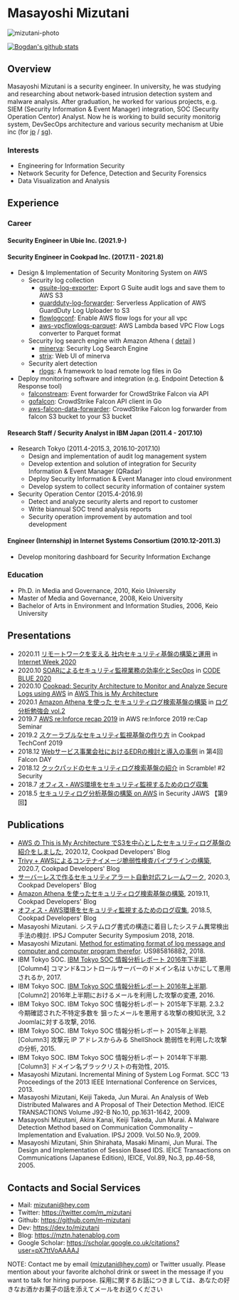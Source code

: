 # Masayoshi Mizutani

![mizutani-photo](https://user-images.githubusercontent.com/605953/71606352-7036c780-2bb3-11ea-92d9-a07a84da76a7.jpg)

<a href="https://github.com/anuraghazra/github-readme-stats">
  <img align="center" src="https://github-readme-stats.anuraghazra1.vercel.app/api?username=m-mizutani&show_icons=true&include_all_commits=true&count_private=true" alt="Bogdan's github stats" />
</a>

## Overview

Masayoshi Mizutani is a security engineer. In university, he was studying and researching about network-based intrusion detection system and malware analysis. After graduation, he worked for various projects, e.g. SIEM (Security Information & Event Manager) integration, SOC (Security Operation Centor) Analyst. Now he is working to build security monitorig system, DevSecOps architecture and various security mechanism at Ubie inc (for <a href="https://ubie.app/">jp</a> / <a href="https://sg.ubie.app/">sg</a>).

### Interests

- Engineering for Information Security
- Network Security for Defence, Detection and Security Forensics
- Data Visualization and Analysis

## Experience

### Career

#### Security Engineer in Ubie Inc. (2021.9-)

#### Security Engineer in Cookpad Inc. (2017.11 - 2021.8)

- Design & Implementation of Security Monitoring System on AWS
  - Security log collection
    - [gsuite-log-exporter](https://github.com/m-mizutani/gsuite-log-exporter): Export G Suite audit logs and save them to AWS S3
    - [guardduty-log-forwarder](https://github.com/m-mizutani/guardduty-log-forwarder): Serverless Application of AWS GuardDuty Log Uploader to S3
    - [flowlogconf](https://github.com/m-mizutani/flowlogconf): Enable AWS flow logs for your all vpc
    - [aws-vpcflowlogs-parquet](https://github.com/m-mizutani/aws-vpcflowlogs-parquet): AWS Lambda based VPC Flow Logs converter to Parquet format
  - Security log search engine with Amazon Athena ( [detail](https://techlife.cookpad.com/entry/2019/11/21/073000) )
    - [minerva](https://github.com/m-mizutani/minerva): Security Log Search Engine
    - [strix](https://github.com/m-mizutani/strix): Web UI of minerva
  - Security alert detection
    - [rlogs](https://github.com/m-mizutani/rlogs): A framework to load remote log files in Go
- Deploy monitoring software and integration (e.g. Endpoint Detection & Response tool)
  - [falconstream](https://github.com/m-mizutani/falconstream): Event forwarder for CrowdStrike Falcon via API
  - [gofalcon](https://github.com/m-mizutani/gofalcon): CrowdStrike Falcon API client in Go
  - [aws-falcon-data-forwarder](https://github.com/m-mizutani/aws-falcon-data-forwarder): CrowdStrike Falcon log forwarder from falcon S3 bucket to your S3 bucket

#### Research Staff / Security Analyst in IBM Japan (2011.4 - 2017.10)
- Research Tokyo (2011.4-2015.3, 2016.10-2017.10)
  - Design and implementation of audit log management system
  - Develop extention and solution of integration for Security Information & Event Manager (QRadar)
  - Deploy Security Information & Event Manager into cloud environment
  - Develop system to collect security information of container system
- Security Operation Centor (2015.4-2016.9)
  - Detect and analyze security alerts and report to customer
  - Write biannual SOC trend analysis reports
  - Security operation improvement by automation and tool development
    
#### Engineer (Internship) in Internet Systems Consortium (2010.12-2011.3)

- Develop monitoring dashboard for Security Information Exchange

### Education

- Ph.D. in Media and Governance, 2010, Keio University
- Master of Media and Governance, 2008, Keio University
- Bachelor of Arts in Environment and Information Studies, 2006, Keio University

## Presentations

- 2020.11 [リモートワークを支える 社内セキュリティ基盤の構築と運用](https://speakerdeck.com/mizutani/secueiry-for-wfh) in [Internet Week 2020](https://www.nic.ad.jp/iw2020/program/detail/#c15)
- 2020.10 [SOARによるセキュリティ監視業務の効率化とSecOps](https://speakerdeck.com/mizutani/soar-and-secops) in [CODE BLUE 2020](https://codeblue.jp/2020/talks/?content=talks_8)
- 2020.10 [Cookpad: Security Architecture to Monitor and Analyze Secure Logs using AWS](https://youtu.be/qN5-v4NlKac?did=ta_card&trk=ta_card) in [AWS This is My Architecture](https://aws.amazon.com/this-is-my-architecture/?nc1=h_ls&tma.sort-by=item.additionalFields.airDate&tma.sort-order=desc)
- 2020.1 [Amazon Athena を使った セキュリティログ検索基盤の構築](https://speakerdeck.com/mizutani/seclog-athena) in [ログ分析勉強会 vol.2](https://loganalytics.connpass.com/event/157354/)
- 2019.7 [AWS re:Inforce recap 2019](https://speakerdeck.com/mizutani/aws-re-inforce-recap-2019) in AWS re:Inforce 2019 re:Cap Seminar
- 2019.2 [スケーラブルなセキュリティ監視基盤の作り方](https://speakerdeck.com/mizutani/techconf2019-mizutani) in Cookpad TechConf 2019
- 2018.12 [Webサービス事業会社におけるEDRの検討と導入の事例](https://speakerdeck.com/mizutani/falconday201812) in 第4回 Falcon DAY
- 2018.12 [クックパッドのセキュリティログ検索基盤の紹介](https://speakerdeck.com/mizutani/security-log-search) in Scramble! #2 Security
- 2018.7 [オフィス・AWS環境をセキュリティ監視するためのログ収集](https://speakerdeck.com/mizutani/ohuisuawshuan-jing-wosekiyuritei-jian-shi-surutamefalserokushou-ji)
- 2018.5 [セキュリティログ分析基盤の構築 on AWS](https://speakerdeck.com/mizutani/sekiyuriteirogufen-xi-ji-pan-falsegou-zhu-on-aws) in Security JAWS 【第9回】

## Publications

- [AWS の This is My Architecture でS3を中心としたセキュリティログ基盤の紹介をしました](https://techlife.cookpad.com/entry/aws-tma-2019), 2020.12, Cookpad Developers' Blog
- [Trivy + AWSによるコンテナイメージ脆弱性検査パイプラインの構築](https://techlife.cookpad.com/entry/catbox), 2020.7, Cookpad Developers' Blog
- [サーバーレスで作るセキュリティアラート自動対応フレームワーク](https://techlife.cookpad.com/entry/2020/03/18/073000), 2020.3, Cookpad Developers' Blog
- [Amazon Athena を使ったセキュリティログ検索基盤の構築](https://techlife.cookpad.com/entry/2019/11/21/073000), 2019.11, Cookpad Developers' Blog
- [オフィス・AWS環境をセキュリティ監視するためのログ収集](https://techlife.cookpad.com/entry/2018/05/31/080000), 2018.5, Cookpad Developers' Blog
- Masayoshi Mizutani. システムログ書式の構造に着目したシステム異常検出手法の検討. IPSJ Computer Security Symposium 2018, 2018.
- Masayoshi Mizutani. [Method for estimating format of log message and computer and computer program therefor](https://patents.google.com/patent/US9858168B2). US9858168B2, 2018.
- IBM Tokyo SOC. [IBM Tokyo SOC 情報分析レポート 2016年下半期](https://www.ibm.com/blogs/tokyo-soc/wp-content/uploads/2017/04/tokyo_soc_report2016_h2.pdf). [Column4] コマンド&コントロールサーバーのドメイン名は いかにして悪用されるか, 2017.
- IBM Tokyo SOC. [IBM Tokyo SOC 情報分析レポート 2016年上半期](https://www.ibm.com/blogs/tokyo-soc/wp-content/uploads/2016/02/tokyo_soc_report2016_h1.pdf). [Column2] 2016年上半期におけるメールを利用した攻撃の変遷, 2016.
- IBM Tokyo SOC. IBM Tokyo SOC 情報分析レポート 2015年下半期. 2.3.2 今期確認された不特定多数を 狙ったメールを悪用する攻撃の検知状況, 3.2 Joomlaに対する攻撃, 2016.
- IBM Tokyo SOC. IBM Tokyo SOC 情報分析レポート 2015年上半期. [Column3] 攻撃元 IP アドレスからみる ShellShock 脆弱性を利用した攻撃の分析, 2015.
- IBM Tokyo SOC. IBM Tokyo SOC 情報分析レポート 2014年下半期. [Column3] ドメイン名ブラックリストの有効性, 2015.
- Masayoshi Mizutani. Incremental Mining of System Log Format. SCC ‘13 Proceedings of the 2013 IEEE International Conference on Services, 2013.
- Masayoshi Mizutani, Keiji Takeda, Jun Murai. An Analysis of Web Distributed Malwares and A Proposal of Their Detection Method. IEICE TRANSACTIONS Volume J92-B No.10, pp.1631-1642, 2009.
- Masayoshi Mizutani, Akira Kanai, Keiji Takeda, Jun Murai. A Malware Detection Method based on Communication Commonality – Implementation and Evaluation. IPSJ 2009. Vol.50 No.9, 2009.
- Masayoshi Mizutani, Shin Shirahata, Masaki Minami, Jun Murai. The Design and Implementation of Session Based IDS. IEICE Transactions on Communications (Japanese Edition), IEICE, Vol.89, No.3, pp.46-58, 2005.

## Contacts and Social Services

- Mail: mizutani@hey.com
- Twitter: https://twitter.com/m_mizutani
- Github: https://github.com/m-mizutani
- Dev: https://dev.to/mizutani
- Blog: https://mztn.hatenablog.com
- Google Scholar: https://scholar.google.co.uk/citations?user=pX7ttVoAAAAJ

NOTE: Contact me by email (mizutani@hey.com) or Twitter usually. Please mention about your favorite alchohol drink or sweet in the message if you want to talk for hiring purpose.
採用に関するお話につきましては、あなたの好きなお酒かお菓子の話を添えてメールをお送りください
